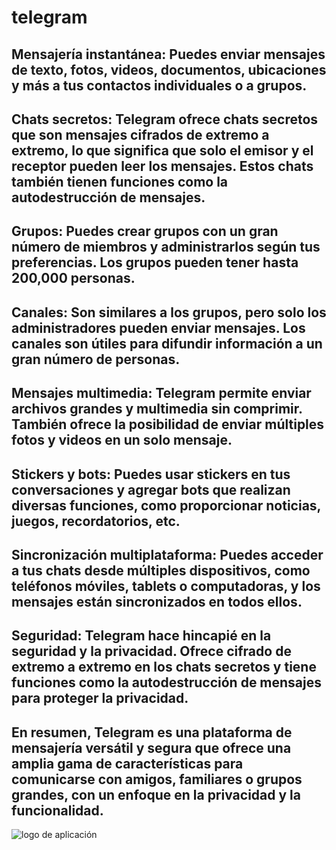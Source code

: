 # telegram
## Mensajería instantánea: Puedes enviar mensajes de texto, fotos, videos, documentos, ubicaciones y más a tus contactos individuales o a grupos.

## Chats secretos: Telegram ofrece chats secretos que son mensajes cifrados de extremo a extremo, lo que significa que solo el emisor y el receptor pueden leer los mensajes. Estos chats también tienen funciones como la autodestrucción de mensajes.

 ## Grupos: Puedes crear grupos con un gran número de miembros y administrarlos según tus preferencias. Los grupos pueden tener hasta 200,000 personas.

 ## Canales: Son similares a los grupos, pero solo los administradores pueden enviar mensajes. Los canales son útiles para difundir información a un gran número de personas.

 ## Mensajes multimedia: Telegram permite enviar archivos grandes y multimedia sin comprimir. También ofrece la posibilidad de enviar múltiples fotos y videos en un solo mensaje.

 ## Stickers y bots: Puedes usar stickers en tus conversaciones y agregar bots que realizan diversas funciones, como proporcionar noticias, juegos, recordatorios, etc.

 ## Sincronización multiplataforma: Puedes acceder a tus chats desde múltiples dispositivos, como teléfonos móviles, tablets o computadoras, y los mensajes están sincronizados en todos ellos.

 ## Seguridad: Telegram hace hincapié en la seguridad y la privacidad. Ofrece cifrado de extremo a extremo en los chats secretos y tiene funciones como la autodestrucción de mensajes para proteger la privacidad.

 ## En resumen, Telegram es una plataforma de mensajería versátil y segura que ofrece una amplia gama de características para comunicarse con amigos, familiares o grupos grandes, con un enfoque en la privacidad y la funcionalidad. 

 ![logo de aplicación](https://logos-world.net/wp-content/uploads/2021/03/Telegram-Logo-700x394.png)